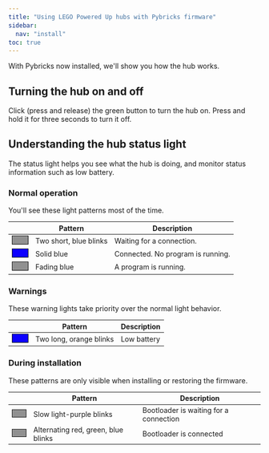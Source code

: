 ```yaml
---
title: "Using LEGO Powered Up hubs with Pybricks firmware"
sidebar:
  nav: "install"
toc: true
---
```


With Pybricks now installed, we'll show you how the hub works.

## Turning the hub on and off

Click (press and release) the green button to turn the hub on.
Press and hold it for three seconds to turn it off.


## Understanding the hub status light

The status light helps you see what the hub is doing, and monitor status
information such as low battery.

### Normal operation

You'll see these light patterns most of the time. 

| | Pattern | Description |
|-|---------|-------------|
| ![blue 100ms, off 200ms, blue 100ms, off 2200ms](/assets/images/powered-up/status-light/advertising.gif) | Two short, blue blinks | Waiting for a connection. |
| ![solid blue](/assets/images/powered-up/status-light/connected.gif) | Solid blue | Connected. No program is running. |
| ![breathing blue 2000ms cycle](/assets/images/powered-up/status-light/program-running.gif) | Fading blue | A program is running.|



### Warnings

These warning lights take priority over the normal light behavior.

| | Pattern | Description |
|-|---------|-------------|
| ![orange 300ms, off 400ms, orange 300ms, off 200ms, system 800ms, off 200ms](/assets/images/powered-up/status-light/low-battery.gif) | Two long, orange blinks | Low battery |

### During installation

These patterns are only visible when installing or restoring the firmware.

| | Pattern | Description |
|-|---------|-------------|
| ![light purple 500ms, off 100ms](/assets/images/powered-up/status-light/bootloader-advertising.gif) | Slow light-purple blinks | Bootloader is waiting for a connection |
| ![red 500ms, green 500ms, blue 500ms, off 100ms](/assets/images/powered-up/status-light/bootloader-connected.gif) | Alternating red, green, blue blinks | Bootloader is connected |
